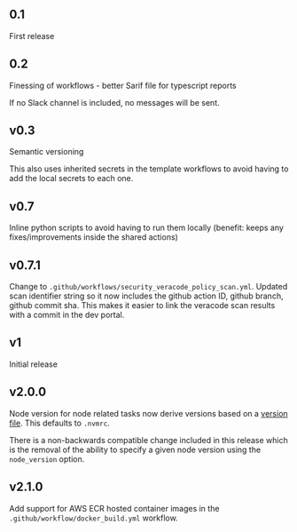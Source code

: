 ## 0.1

First release

## 0.2

Finessing of workflows - better Sarif file for typescript reports

If no Slack channel is included, no messages will be sent.

## v0.3

Semantic versioning

This also uses inherited secrets in the template workflows to avoid having to add the local secrets to each one.

## v0.7

Inline python scripts to avoid having to run them locally (benefit: keeps any fixes/improvements inside the shared actions)

## v0.7.1

Change to `.github/workflows/security_veracode_policy_scan.yml`. Updated scan identifier string so it now includes the github action ID, github branch, github commit sha. This makes it easier to link the veracode scan results with a commit in the dev portal.

## v1

Initial release

## v2.0.0

Node version for node related tasks now derive versions based on a [version file](https://github.com/actions/setup-node/blob/main/docs/advanced-usage.md#node-version-file).
This defaults to `.nvmrc`.

There is a non-backwards compatible change included in this release which is the removal of the ability to specify a given node version using the `node_version` option. 

## v2.1.0

Add support for AWS ECR hosted container images in the `.github/workflow/docker_build.yml` workflow. 
